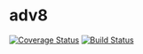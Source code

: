 # adv8
[![Coverage Status](https://coveralls.io/repos/github/jgbrock/adv8/badge.svg?branch=master)](https://coveralls.io/github/jgbrock/adv8?branch=master)
[![Build Status](https://travis-ci.org/travis-ci/docs-travis-ci-com.svg?branch=master)](https://travis-ci.org/travis-ci/docs-travis-ci-com)
